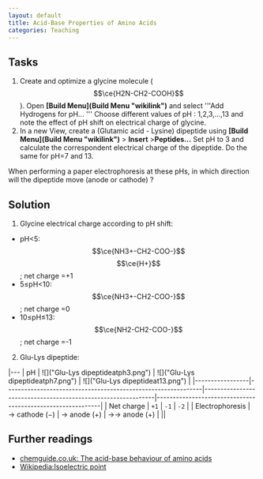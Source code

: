 ```yaml
---
layout: default
title: Acid-Base Properties of Amino Acids
categories: Teaching
---
```


Tasks
-----

1.  Create and optimize a glycine molecule ($$\ce{H2N-CH2-COOH}$$). Open **[Build Menu](Build Menu "wikilink")** and select '''Add Hydrogens for pH... ''' Choose different values of pH : 1,2,3,...,13 and note the effect of pH shift on electrical charge of glycine.
2.  In a new View, create a (Glutamic acid - Lysine) dipeptide using **[Build Menu](Build Menu "wikilink")** \> **Insert** \>**Peptides...** Set pH to 3 and calculate the correspondent electrical charge of the dipeptide. Do the same for pH=7 and 13.


When performing a paper electrophoresis at these pHs, in which direction will the dipeptide move (anode or cathode) ?

Solution
--------

1.  Glycine electrical charge according to pH shift:
-   pH\<5: $$\ce{NH3+-CH2-COO-}$$ $$\ce{H+}$$; net charge =+1
-   5≤pH\<10: $$\ce{NH3+-CH2-COO-}$$; net charge =0
-   10≤pH≤13: $$\ce{NH2-CH2-COO-}$$; net charge =-1
2. Glu-Lys dipeptide:

|---
| pH              | ![]("Glu-Lys dipeptideatph3.png") | ![]("Glu-Lys dipeptideatph7.png") | ![]("Glu-Lys dipeptideat13.png") |
|-----------------|--------------------------------------------------------------|--------------------------------------------------------------|------------------------------------------------------------|
| Net charge      | `+1`                                                         | `-1`                                                         | `-2`                                                       |
| Electrophoresis | → cathode (−)                                                | → anode (+)                                                  | →→ anode (+)                                               |
||

Further readings
----------------

-   [chemguide.co.uk: The acid-base behaviour of amino acids](http://www.chemguide.co.uk/organicprops/aminoacids/acidbase.html)
-   [Wikipedia:Isoelectric point](http://en.wikipedia.org/wiki/Isoelectric_point)

